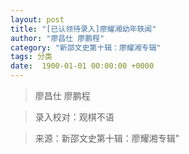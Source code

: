 ```yaml
---
layout: post
title: "[已认领待录入]廖耀湘幼年轶闻"
author: "廖昌仕 廖鹏程"
category: "新邵文史第十辑：廖耀湘专辑"
tags: 分类
date:  1900-01-01 00:00:00 +0000
---
```

> 廖昌仕 廖鹏程


> 录入校对：观棋不语

> 来源：新邵文史第十辑：廖耀湘专辑"